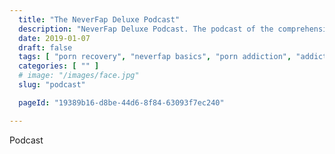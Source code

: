 ```yaml
---
  title: "The NeverFap Deluxe Podcast"
  description: "NeverFap Deluxe Podcast. The podcast of the comprehensive porn addiction recovery process."
  date: 2019-01-07
  draft: false
  tags: [ "porn recovery", "neverfap basics", "porn addiction", "addiction", "awareness", "nofap", "neverfap", "neverfap deluxe", "neverfap basics", "nofap practices", "neverfap practices" ]
  categories: [ "" ]
  # image: "/images/face.jpg"
  slug: "podcast"

  pageId: "19389b16-d8be-44d6-8f84-63093f7ec240"

---
```


Podcast